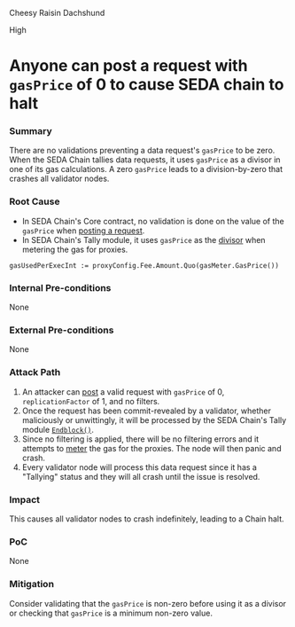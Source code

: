 Cheesy Raisin Dachshund

High

# Anyone can post a request with `gasPrice` of 0 to cause SEDA chain to halt

### Summary

There are no validations preventing a data request's `gasPrice` to be zero. When the SEDA Chain tallies data requests, it uses `gasPrice`
as a divisor in one of its gas calculations. A zero `gasPrice` leads to a division-by-zero that crashes all validator nodes.

### Root Cause

- In SEDA Chain's Core contract, no validation is done on the value of the `gasPrice` when [posting a request](https://github.com/sherlock-audit/2024-12-seda-protocol/blob/main/seda-chain-contracts/contract/src/msgs/data_requests/execute/post_request.rs#L9-L102).
- In SEDA Chain's Tally module, it uses `gasPrice` as the [divisor](https://github.com/sherlock-audit/2024-12-seda-protocol/blob/main/seda-chain/x/tally/keeper/gas_meter.go#L87) when metering the gas for proxies.
```golang
gasUsedPerExecInt := proxyConfig.Fee.Amount.Quo(gasMeter.GasPrice())
```

### Internal Pre-conditions
None


### External Pre-conditions
None

### Attack Path

1. An attacker can [post](https://github.com/sherlock-audit/2024-12-seda-protocol/blob/main/seda-chain-contracts/contract/src/msgs/data_requests/execute/post_request.rs#L9) a valid request with `gasPrice` of 0, `replicationFactor` of 1, and no filters.
2. Once the request has been commit-revealed by a validator, whether maliciously or unwittingly, it will be processed by the SEDA Chain's
Tally module [`Endblock()`](https://github.com/sherlock-audit/2024-12-seda-protocol/blob/main/seda-chain/x/tally/keeper/endblock.go#L22-L41).
3. Since no filtering is applied, there will be no filtering errors and it attempts to [meter](https://github.com/sherlock-audit/2024-12-seda-protocol/blob/main/seda-chain/x/tally/keeper/endblock.go#L232) the gas for the proxies. The node will then panic and crash.
4. Every validator node will process this data request since it has a "Tallying" status and they will all crash until the issue is resolved. 

### Impact

This causes all validator nodes to crash indefinitely, leading to a Chain halt.


### PoC
None


### Mitigation
Consider validating that the `gasPrice` is non-zero before using it as a divisor or checking that `gasPrice` is a minimum non-zero value.